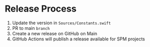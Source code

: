 # Release Process

1. Update the version in `Sources/Constants.swift`
2. PR to main `branch`
3. Create a new release on GitHub on Main
4. GitHub Actions will publish a release available for SPM projects
